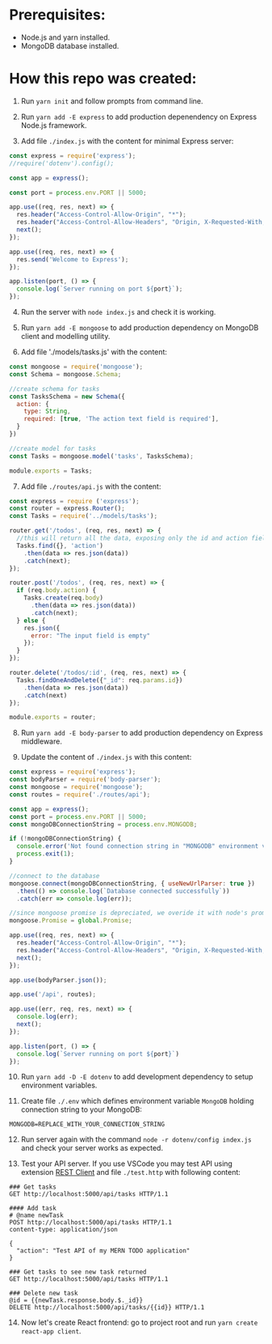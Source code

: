 # Prerequisites:
* Node.js and yarn installed.
* MongoDB database installed.

# How this repo was created:

1. Run ```yarn init``` and follow prompts from command line.

2. Run ```yarn add -E express``` to add production depenendency on Express Node.js framework.

3. Add file `./index.js` with the content for minimal Express server:

```javascript
const express = require('express');
//require('dotenv').config();

const app = express();

const port = process.env.PORT || 5000;

app.use((req, res, next) => {
  res.header("Access-Control-Allow-Origin", "*");
  res.header("Access-Control-Allow-Headers", "Origin, X-Requested-With, Content-Type, Accept");
  next();
});

app.use((req, res, next) => {
  res.send('Welcome to Express');
});

app.listen(port, () => {
  console.log(`Server running on port ${port}`);
});
```

4. Run the server with ```node index.js``` and check it is working.

5. Run ```yarn add -E mongoose``` to add production dependency on MongoDB client and modelling utility.

6. Add file './models/tasks.js' with the content:

```javascript
const mongoose = require('mongoose');
const Schema = mongoose.Schema;

//create schema for tasks
const TasksSchema = new Schema({
  action: {
    type: String,
    required: [true, 'The action text field is required'],
  }
})

//create model for tasks
const Tasks = mongoose.model('tasks', TasksSchema);

module.exports = Tasks;
```

7. Add file `./routes/api.js` with the content:

```javascript
const express = require ('express');
const router = express.Router();
const Tasks = require('../models/tasks');

router.get('/todos', (req, res, next) => {
  //this will return all the data, exposing only the id and action field to the client
  Tasks.find({}, 'action')
    .then(data => res.json(data))
    .catch(next);
});

router.post('/todos', (req, res, next) => {
  if (req.body.action) {
    Tasks.create(req.body)
      .then(data => res.json(data))
      .catch(next);
  } else {
    res.json({
      error: "The input field is empty"
    });
  }
});

router.delete('/todos/:id', (req, res, next) => {
  Tasks.findOneAndDelete({"_id": req.params.id})
    .then(data => res.json(data))
    .catch(next)
});

module.exports = router;
```

8. Run `yarn add -E body-parser` to add production dependency on Express middleware.

9. Update the content of `./index.js` with this content:

```javascript
const express = require('express');
const bodyParser = require('body-parser');
const mongoose = require('mongoose');
const routes = require('./routes/api');

const app = express();
const port = process.env.PORT || 5000;
const mongoDBConnectionString = process.env.MONGODB;

if (!mongoDBConnectionString) {
  console.error('Not found connection string in "MONGODB" environment variable, exiting.');
  process.exit(1);
}

//connect to the database
mongoose.connect(mongoDBConnectionString, { useNewUrlParser: true })
  .then(() => console.log(`Database connected successfully`))
  .catch(err => console.log(err));

//since mongoose promise is depreciated, we overide it with node's promise
mongoose.Promise = global.Promise;

app.use((req, res, next) => {
  res.header("Access-Control-Allow-Origin", "*");
  res.header("Access-Control-Allow-Headers", "Origin, X-Requested-With, Content-Type, Accept");
  next();
});

app.use(bodyParser.json());

app.use('/api', routes);

app.use((err, req, res, next) => {
  console.log(err);
  next();
});

app.listen(port, () => {
  console.log(`Server running on port ${port}`)
});
```

10. Run ```yarn add -D -E dotenv``` to add development dependency to setup environment variables.

11. Create file `./.env` which defines environment variable `MongoDB` holding connection string to your MongoDB:
```
MONGODB=REPLACE_WITH_YOUR_CONNECTION_STRING
```

12. Run server again with the command `node -r dotenv/config index.js` and check your server works as expected.

13. Test your API server. If you use VSCode you may test API using extension [REST Client](https://marketplace.visualstudio.com/items?itemName=humao.rest-client) and file `./test.http` with following content:
```
### Get tasks
GET http://localhost:5000/api/tasks HTTP/1.1

#### Add task
# @name newTask
POST http://localhost:5000/api/tasks HTTP/1.1
content-type: application/json

{
  "action": "Test API of my MERN TODO application"  
}

### Get tasks to see new task returned
GET http://localhost:5000/api/tasks HTTP/1.1

### Delete new task
@id = {{newTask.response.body.$._id}}
DELETE http://localhost:5000/api/tasks/{{id}} HTTP/1.1
```

14. Now let's create React frontend: go to project root and run `yarn create react-app client`.
